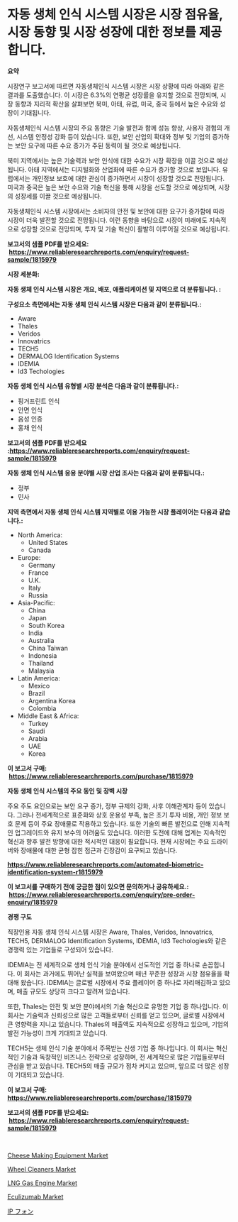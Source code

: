 <p><h1>자동 생체 인식 시스템 시장은 시장 점유율, 시장 동향 및 시장 성장에 대한 정보를 제공합니다.</h1></p><p><strong>요약</strong></p>
<p><p>시장연구 보고서에 따르면 자동생체인식 시스템 시장은 시장 상황에 따라 아래와 같은 결과를 도출했습니다. 이 시장은 6.3%의 연평균 성장률을 유지할 것으로 전망되며, 시장 동향과 지리적 확산을 살펴보면 북미, 아태, 유럽, 미국, 중국 등에서 높은 수요와 성장이 기대됩니다.</p><p>자동생체인식 시스템 시장의 주요 동향은 기술 발전과 함께 성능 향상, 사용자 경험의 개선, 시스템 안정성 강화 등이 있습니다. 또한, 보안 산업의 확대와 정부 및 기업의 증가하는 보안 요구에 따른 수요 증가가 주된 동력이 될 것으로 예상됩니다.</p><p>북미 지역에서는 높은 기술력과 보안 인식에 대한 수요가 시장 확장을 이끌 것으로 예상됩니다. 아태 지역에서는 디지털화와 산업화에 따른 수요가 증가할 것으로 보입니다. 유럽에서는 개인정보 보호에 대한 관심이 증가하면서 시장이 성장할 것으로 전망됩니다. 미국과 중국은 높은 보안 수요와 기술 혁신을 통해 시장을 선도할 것으로 예상되며, 시장의 성장세를 이끌 것으로 예상됩니다.</p><p>자동생체인식 시스템 시장에서는 소비자의 안전 및 보안에 대한 요구가 증가함에 따라 시장이 더욱 발전할 것으로 전망됩니다. 이런 동향을 바탕으로 시장이 미래에도 지속적으로 성장할 것으로 전망되며, 투자 및 기술 혁신이 활발히 이루어질 것으로 예상됩니다.</p></p>
<p><strong>보고서의 샘플 PDF를 받으세요: &nbsp;<a href="https://www.reliableresearchreports.com/enquiry/request-sample/1815979">https://www.reliableresearchreports.com/enquiry/request-sample/1815979</a></strong></p>
<p><strong>시장 세분화:</strong></p>
<p><strong> 자동 생체 인식 시스템 시장은 개요, 배포, 애플리케이션 및 지역으로 더 분류됩니다. :</strong></p>
<p><strong>구성요소 측면에서는 자동 생체 인식 시스템 시장은 다음과 같이 분류됩니다.:</strong></p>
<p><ul><li>Aware</li><li>Thales</li><li>Veridos</li><li>Innovatrics</li><li>TECH5</li><li>DERMALOG Identification Systems</li><li>IDEMIA</li><li>Id3 Techologies</li></ul></p>
<p><strong> 자동 생체 인식 시스템 유형별 시장 분석은 다음과 같이 분류됩니다.:</strong></p>
<p><ul><li>핑거프린트 인식</li><li>안면 인식</li><li>음성 인증</li><li>홍채 인식</li></ul></p>
<p><strong>보고서의 샘플 PDF를 받으세요 :<a href="https://www.reliableresearchreports.com/enquiry/request-sample/1815979">https://www.reliableresearchreports.com/enquiry/request-sample/1815979</a></strong></p>
<p><strong> 자동 생체 인식 시스템 응용 분야별 시장 산업 조사는 다음과 같이 분류됩니다.:</strong></p>
<p><ul><li>정부</li><li>민사</li></ul></p>
<p><strong>지역 측면에서 자동 생체 인식 시스템 지역별로 이용 가능한 시장 플레이어는 다음과 같습니다.:</strong></p>
<p><ul>
    <li>
        North America:
        <ul>
            <li>United States</li>
            <li>Canada</li>
        </ul>
    </li>
    <li>
        Europe:
        <ul>
            <li>Germany</li>
            <li>France</li>
            <li>U.K.</li>
            <li>Italy</li>
            <li>Russia</li>
        </ul>
    </li>
    <li>
        Asia-Pacific:
        <ul>
            <li>China</li>
            <li>Japan</li>
            <li>South Korea</li>
            <li>India</li>
            <li>Australia</li>
            <li>China Taiwan</li>
            <li>Indonesia</li>
            <li>Thailand</li>
            <li>Malaysia</li>
        </ul>
    </li>
    <li>
        Latin America:
        <ul>
            <li>Mexico</li>
            <li>Brazil</li>
            <li>Argentina Korea</li>
            <li>Colombia</li>
        </ul>
    </li>
    <li>
        Middle East & Africa:
        <ul>
            <li>Turkey</li>
            <li>Saudi</li>
            <li>Arabia</li>
            <li>UAE</li>
            <li>Korea</li>
        </ul>
    </li>
    </ul></p>
<p><strong>이 보고서 구매: &nbsp;<a href="https://www.reliableresearchreports.com/purchase/1815979">https://www.reliableresearchreports.com/purchase/1815979</a></strong></p>
<p><strong>자동 생체 인식 시스템의 주요 동인 및 장벽 시장</strong></p>
<p><p>주요 주도 요인으로는 보안 요구 증가, 정부 규제의 강화, 사후 이해관계자 등이 있습니다. 그러나 전세계적으로 표준화와 상호 운용성 부족, 높은 초기 투자 비용, 개인 정보 보호 문제 등이 주요 장애물로 작용하고 있습니다. 또한 기술의 빠른 발전으로 인해 지속적인 업그레이드와 유지 보수의 어려움도 있습니다. 이러한 도전에 대해 업계는 지속적인 혁신과 향후 발전 방향에 대한 적시적인 대응이 필요합니다. 현재 시장에는 주요 드라이버와 장애물에 대한 균형 잡힌 접근과 긴장감이 요구되고 있습니다.</p></p>
<p><strong><a href="https://www.reliableresearchreports.com/automated-biometric-identification-system-r1815979">https://www.reliableresearchreports.com/automated-biometric-identification-system-r1815979</a></strong></p>
<p><strong>이 보고서를 구매하기 전에 궁금한 점이 있으면 문의하거나 공유하세요.: &nbsp;<a href="https://www.reliableresearchreports.com/enquiry/pre-order-enquiry/1815979">https://www.reliableresearchreports.com/enquiry/pre-order-enquiry/1815979</a></strong></p>
<p><strong>경쟁 구도</strong></p>
<p><p>직장인용 자동 생체 인식 시스템 시장은 Aware, Thales, Veridos, Innovatrics, TECH5, DERMALOG Identification Systems, IDEMIA, Id3 Techologies와 같은 경쟁력 있는 기업들로 구성되어 있습니다. </p><p>IDEMIA는 전 세계적으로 생체 인식 기술 분야에서 선도적인 기업 중 하나로 손꼽힙니다. 이 회사는 과거에도 뛰어난 실적을 보여왔으며 매년 꾸준한 성장과 시장 점유율을 확대해 왔습니다. IDEMIA는 글로벌 시장에서 주요 플레이어 중 하나로 자리매김하고 있으며, 매출 규모도 상당히 크다고 알려져 있습니다.</p><p>또한, Thales는 안전 및 보안 분야에서의 기술 혁신으로 유명한 기업 중 하나입니다. 이 회사는 기술력과 신뢰성으로 많은 고객들로부터 신뢰를 얻고 있으며, 글로벌 시장에서 큰 영향력을 지니고 있습니다. Thales의 매출액도 지속적으로 성장하고 있으며, 기업의 발전 가능성이 크게 기대되고 있습니다.</p><p>TECH5는 생체 인식 기술 분야에서 주목받는 신생 기업 중 하나입니다. 이 회사는 혁신적인 기술과 독창적인 비즈니스 전략으로 성장하며, 전 세계적으로 많은 기업들로부터 관심을 받고 있습니다. TECH5의 매출 규모가 점차 커지고 있으며, 앞으로 더 많은 성장이 기대되고 있습니다.</p></p>
<p><strong>이 보고서 구매: &nbsp; <a href="https://www.reliableresearchreports.com/purchase/1815979">https://www.reliableresearchreports.com/purchase/1815979</a></strong></p>
<p><strong>보고서의 샘플 PDF를 받으세요: &nbsp;<a href="https://www.reliableresearchreports.com/enquiry/request-sample/1815979">https://www.reliableresearchreports.com/enquiry/request-sample/1815979</a></strong><strong></strong></p>
<p>&nbsp;</p>
<p><p><a href="https://view.publitas.com/reportprime-1/cheese-making-equipment-market-the-key-to-successful-business-strategy-forecast-till-2031/">Cheese Making Equipment Market</a></p><p><a href="https://issuu.com/reportprime-2/docs/wheel-cleaners-market-size-2030.pptx">Wheel Cleaners Market</a></p><p><a href="https://github.com/markusgodoy/Market-Research-Report-List-3/blob/main/lng-gas-engine-market.md">LNG Gas Engine Market</a></p><p><a href="https://issuu.com/reportprime-2/docs/eculizumab-market-size-2030.pptx">Eculizumab Market</a></p><p><a href="https://github.com/schmahlson/Market-Research-Report-List-1/blob/main/766554642374.md">IP フォン</a></p></p>